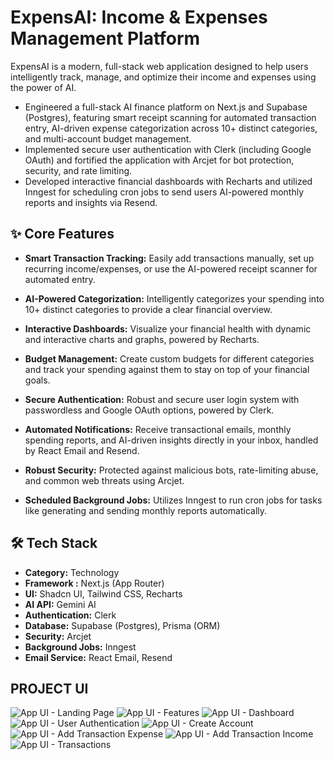 # ExpensAI: Income & Expenses Management Platform

ExpensAI is a modern, full-stack web application designed to help users intelligently track, manage, and optimize their income and expenses using the power of AI.

* Engineered a full-stack AI finance platform on Next.js and Supabase (Postgres), featuring smart receipt scanning for automated transaction entry, AI-driven expense categorization across 10+ distinct categories, and multi-account budget management.
* Implemented secure user authentication with Clerk (including Google OAuth) and fortified the application with Arcjet for bot protection, security, and rate limiting.
* Developed interactive financial dashboards with Recharts and utilized Inngest for scheduling cron jobs to send users AI-powered monthly reports and insights via Resend.


## ✨ Core Features
* **Smart Transaction Tracking:** Easily add transactions manually, set up recurring income/expenses, or use the AI-powered receipt scanner for automated entry.
* **AI-Powered Categorization:** Intelligently categorizes your spending into 10+ distinct categories to provide a clear financial overview.

* **Interactive Dashboards:** Visualize your financial health with dynamic and interactive charts and graphs, powered by Recharts.
* **Budget Management:** Create custom budgets for different categories and track your spending against them to stay on top of your financial goals.
* **Secure Authentication:** Robust and secure user login system with passwordless and Google OAuth options, powered by Clerk.
* **Automated Notifications:** Receive transactional emails, monthly spending reports, and AI-driven insights directly in your inbox, handled by React Email and Resend.
* **Robust Security:** Protected against malicious bots, rate-limiting abuse, and common web threats using Arcjet.
* **Scheduled Background Jobs:** Utilizes Inngest to run cron jobs for tasks like generating and sending monthly reports automatically.

## 🛠️ Tech Stack
* **Category:** Technology
* **Framework :** Next.js (App Router)
* **UI:** Shadcn UI, Tailwind CSS, Recharts
* **AI API:** Gemini AI
* **Authentication:** Clerk
* **Database:** Supabase (Postgres), Prisma (ORM)
* **Security:** Arcjet
* **Background Jobs:** Inngest
* **Email Service:** React Email, Resend

## PROJECT UI
![App UI - Landing Page](./public/ui-images/landing_page.png)
![App UI - Features](./public/ui-images/features.png)
![App UI - Dashboard](./public/ui-images/dashboard.png)
![App UI - User Authentication](./public/ui-images/user_authentication.png)
![App UI - Create Account](./public/ui-images/create_account.png)
![App UI - Add Transaction Expense](./public/ui-images/add_transaction_expense.png)
![App UI - Add Transaction Income](./public/ui-images/add_transaction_income.png)
![App UI - Transactions](./public/ui-images/transactions.png)